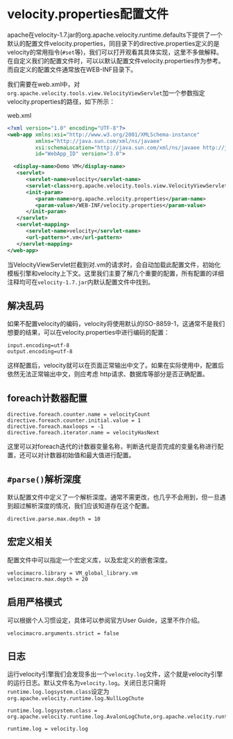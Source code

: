 # velocity.properties配置文件

apache在velocity-1.7.jar的org.apache.velocity.runtime.defaults下提供了一个默认的配置文件velocity.properties，同目录下的directive.properties定义的是velocity的常用指令(`#set`等)，我们可以打开观看其具体实现，这里不多做解释。在自定义我们的配置文件时，可以以默认配置文件velocity.properties作为参考。而自定义的配置文件通常放在WEB-INF目录下。

我们需要在web.xml中，对`org.apache.velocity.tools.view.VelocityViewServlet`加一个参数指定velocity.properties的路径，如下所示：

web.xml
```xml
<?xml version="1.0" encoding="UTF-8"?>
<web-app xmlns:xsi="http://www.w3.org/2001/XMLSchema-instance"
         xmlns="http://java.sun.com/xml/ns/javaee"
         xsi:schemaLocation="http://java.sun.com/xml/ns/javaee http://java.sun.com/xml/ns/javaee/web-app_3_0.xsd"
         id="WebApp_ID" version="3.0">

  <display-name>Demo VM</display-name>
   <servlet>
      <servlet-name>velocity</servlet-name>
      <servlet-class>org.apache.velocity.tools.view.VelocityViewServlet</servlet-class>
      <init-param>
         <param-name>org.apache.velocity.properties</param-name>
         <param-value>/WEB-INF/velocity.properties</param-value>
      </init-param>
   </servlet>
   <servlet-mapping>
      <servlet-name>velocity</servlet-name>
      <url-pattern>*.vm</url-pattern>
   </servlet-mapping>
</web-app>
```

当VelocityViewServlet拦截到对.vm的请求时，会自动加载此配置文件，初始化模板引擎和velocity上下文。这里我们主要了解几个重要的配置，所有配置的详细注释均可在`velocity-1.7.jar`内默认配置文件中找到。

## 解决乱码

如果不配置velocity的编码，velocity将使用默认的ISO-8859-1，这通常不是我们想要的结果，可以在velocity.properties中进行编码的配置：

```
input.encoding=utf-8
output.encoding=utf-8
```

这样配置后，velocity就可以在页面正常输出中文了。如果在实际使用中，配置后依然无法正常输出中文，则应考虑 http请求、数据库等部分是否正确配置。

## foreach计数器配置

```
directive.foreach.counter.name = velocityCount
directive.foreach.counter.initial.value = 1
directive.foreach.maxloops = -1
directive.foreach.iterator.name = velocityHasNext
```

这里可以对foreach迭代的计数器变量名称，判断迭代是否完成的变量名称进行配置，还可以对计数器初始值和最大值进行配置。

## `#parse()`解析深度

默认配置文件中定义了一个解析深度。通常不需更改，也几乎不会用到，但一旦遇到超过解析深度的情况，我们应该知道存在这个配置。

```
directive.parse.max.depth = 10
```

## 宏定义相关

配置文件中可以指定一个宏定义库，以及宏定义的嵌套深度。

```
velocimacro.library = VM_global_library.vm
velocimacro.max.depth = 20
```

## 启用严格模式

可以根据个人习惯设定，具体可以参阅官方User Guide，这里不作介绍。

```
velocimacro.arguments.strict = false
```

## 日志

运行velocity引擎我们会发现多出一个`velocity.log`文件，这个就是velocity引擎的运行日志。默认文件名为`velocity.log`。关闭日志只需将`runtime.log.logsystem.class`设定为`org.apache.velocity.runtime.log.NullLogChute`

```
runtime.log.logsystem.class = org.apache.velocity.runtime.log.AvalonLogChute,org.apache.velocity.runtime.log.Log4JLogChute,org.apache.velocity.runtime.log.CommonsLogLogChute,org.apache.velocity.runtime.log.ServletLogChute,org.apache.velocity.runtime.log.JdkLogChute

runtime.log = velocity.log
```
